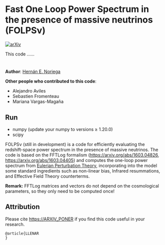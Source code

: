# Fast One Loop Power Spectrum in the presence of massive neutrinos (FOLPSν)
[![arXiv](https://img.shields.io/badge/arXiv-PONER_NUMERO-red)](https://ARXIV_PONER_LINK)

This code ......

#
**Author**: [Hernán E. Noriega](mailto:henoriega@estudiantes.fisica.unam.mx)

**Other people who contributed to this code**:
- Alejandro Aviles
- Sebastien Fromenteau
- Mariana Vargas-Magaña


## Run
- numpy (update your numpy to versions ≥ 1.20.0)
- scipy


FOLPSν (still in development) is a code for efficiently evaluating the redshift-space power spectrum in the presence of massive neutrinos.
The code is based on the FFTLog formalism (https://arxiv.org/abs/1603.04826, https://arxiv.org/abs/1603.04405) and computes the one-loop power spectrum from [Eulerian Perturbation Theory](https://arxiv.org/abs/astro-ph/0112551), incorporating into the model some standard ingredients such as non-linear bias, Infrared resummations, and Effective Field Theory counterterms.

**Remark:** FFTLog matrices and vectors do not depend on the cosmological parameters, so they only need to be computed once!



Attribution
-----------

Please cite <https://ARXIV_PONER> if you find this code useful in your research. 

    @article{LLENAR
    }
